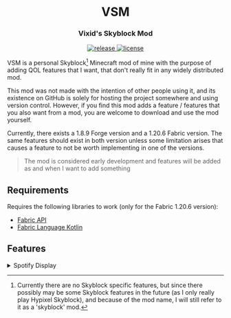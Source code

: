 <h1 align="center">VSM</h1>
<h3 align="center">Vixid's Skyblock Mod</h3>

<div align="center">
    <a href="https://github.com/VixidDev/VSM/releases/latest">
        <img src="https://img.shields.io/github/v/release/VixidDev/VSM?color=informational&include_prereleases&label=release&logo=github&logoColor=white" alt="release">
    </a>
    <a href="LICENSE" target="_blank">
        <img src="https://img.shields.io/github/license/VixidDev/VSM?color=informational" alt="license">
    </a>
</div>

VSM is a personal Skyblock[^1] Minecraft mod of mine with the purpose of adding QOL features that I
want, that don't really fit in any widely distributed mod.

This mod was not made with the intention of other people using it, and its existence
on GitHub is solely for hosting the project somewhere and using version control.
However, if you find this mod adds a feature / features that you also want from a mod,
you are welcome to download and use the mod yourself.

Currently, there exists a 1.8.9 Forge version and a 1.20.6 Fabric version. The same
features should exist in both version unless some limitation arises that causes a
feature to not be worth implementing in one of the versions.

> The mod is considered early development and features will be added as and when I want to add something

[^1]: Currently there are no Skyblock specific features, but since there possibly may be some Skyblock 
features in the future (as I only really play Hypixel Skyblock), and because of the mod name, I will
still refer to it as a 'skyblock' mod.

## Requirements

Requires the following libraries to work (only for the Fabric 1.20.6 version):

- [Fabric API](https://modrinth.com/mod/fabric-api)
- [Fabric Language Kotlin](https://github.com/FabricMC/fabric-language-kotlin/releases/)

## Features

<details>
<summary>Spotify Display</summary>

Works by reading the window title of the Spotify desktop client
* Shows the current song artist and title in game
* Can control the song using keybinds set in the config
* Posts a chat message whenever a song changes
> Currently uses powershell commands to query the window title so this will only work
on Windows devices
</details>
